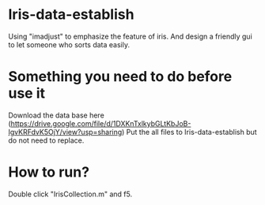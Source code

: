 # Iris-data-establish
Using "imadjust" to emphasize the feature of iris. And design a friendly gui to let someone who sorts data easily.

# Something you need to do before use it
Download the data base here (https://drive.google.com/file/d/1DXKnTxlkybGLtKbJoB-IgvKRFdvK5OjY/view?usp=sharing)
Put the all files to Iris-data-establish but do not need to replace.

# How to run?
Double click "IrisCollection.m" and f5.
